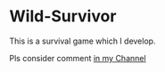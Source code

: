# Wild-Survivor
This is a survival game which I develop.

Pls consider comment [in my Channel](https://www.youtube.com/channel/UCMjL2ROmJfTUwG1tIPoFt1g)


